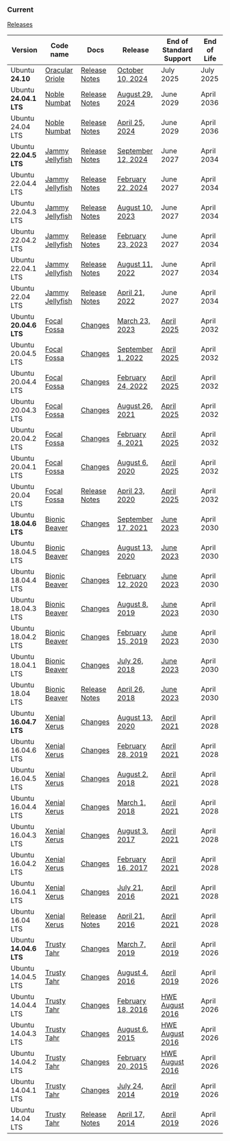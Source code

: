 ### Current
[Releases](https://wiki.ubuntu.com/Releases/)
















































































































| **Version**            | **Code name**                                             | **Docs**                                                     | **Release**                                                  | **End of Standard Support**                                  | **End of Life** |
| ---------------------- | --------------------------------------------------------- | ------------------------------------------------------------ | ------------------------------------------------------------ | ------------------------------------------------------------ | --------------- |
| Ubuntu **24.10**       | [Oracular Oriole](https://wiki.ubuntu.com/OracularOriole) | [Release Notes](https://discourse.ubuntu.com/t/oracular-oriole-release-notes/44878) | [October 10, 2024](https://lists.ubuntu.com/archives/ubuntu-announce/2024-October/000307.html) | July 2025                                                    | July 2025       |
| Ubuntu **24.04.1 LTS** | [Noble Numbat](https://wiki.ubuntu.com/NobleNumbat)       | [Release Notes](https://discourse.ubuntu.com/t/noble-numbat-release-notes/39890) | [August 29, 2024](https://lists.ubuntu.com/archives/ubuntu-announce/2024-August/000304.html) | June 2029                                                    | April 2036      |
| Ubuntu 24.04 LTS       | [Noble Numbat](https://wiki.ubuntu.com/NobleNumbat)       | [Release Notes](https://discourse.ubuntu.com/t/noble-numbat-release-notes/39890) | [April 25, 2024](https://lists.ubuntu.com/archives/ubuntu-announce/2024-April/000301.html) | June 2029                                                    | April 2036      |
| Ubuntu **22.04.5 LTS** | [Jammy Jellyfish](https://wiki.ubuntu.com/JammyJellyfish) | [Release Notes](https://discourse.ubuntu.com/t/jammy-jellyfish-release-notes/24668) | [September 12, 2024](https://lists.ubuntu.com/archives/ubuntu-announce/2024-September/000305.html) | June 2027                                                    | April 2034      |
| Ubuntu 22.04.4 LTS     | [Jammy Jellyfish](https://wiki.ubuntu.com/JammyJellyfish) | [Release Notes](https://discourse.ubuntu.com/t/jammy-jellyfish-release-notes/24668) | [February 22, 2024](https://lists.ubuntu.com/archives/ubuntu-announce/2024-February/000299.html) | June 2027                                                    | April 2034      |
| Ubuntu 22.04.3 LTS     | [Jammy Jellyfish](https://wiki.ubuntu.com/JammyJellyfish) | [Release Notes](https://discourse.ubuntu.com/t/jammy-jellyfish-release-notes/24668) | [August 10, 2023](https://lists.ubuntu.com/archives/ubuntu-announce/2023-August/000294.html) | June 2027                                                    | April 2034      |
| Ubuntu 22.04.2 LTS     | [Jammy Jellyfish](https://wiki.ubuntu.com/JammyJellyfish) | [Release Notes](https://discourse.ubuntu.com/t/jammy-jellyfish-release-notes/24668) | [February 23, 2023](https://lists.ubuntu.com/archives/ubuntu-announce/2023-February/000286.html) | June 2027                                                    | April 2034      |
| Ubuntu 22.04.1 LTS     | [Jammy Jellyfish](https://wiki.ubuntu.com/JammyJellyfish) | [Release Notes](https://discourse.ubuntu.com/t/jammy-jellyfish-release-notes/24668) | [August 11, 2022](https://lists.ubuntu.com/archives/ubuntu-announce/2022-August/000282.html) | June 2027                                                    | April 2034      |
| Ubuntu 22.04 LTS       | [Jammy Jellyfish](https://wiki.ubuntu.com/JammyJellyfish) | [Release Notes](https://wiki.ubuntu.com/JammyJellyfish/ReleaseNotes) | [April 21, 2022](https://lists.ubuntu.com/archives/ubuntu-announce/2022-April/000279.html) | June 2027                                                    | April 2034      |
| Ubuntu **20.04.6 LTS** | [Focal Fossa](https://wiki.ubuntu.com/FocalFossa)         | [Changes](https://wiki.ubuntu.com/FocalFossa/ReleaseNotes/ChangeSummary/20.04.6) | [March 23, 2023](https://lists.ubuntu.com/archives/ubuntu-announce/2023-March/000287.html) | [April 2025](https://lists.ubuntu.com/archives/ubuntu-announce/2020-April/000256.html) | April 2032      |
| Ubuntu 20.04.5 LTS     | [Focal Fossa](https://wiki.ubuntu.com/FocalFossa)         | [Changes](https://wiki.ubuntu.com/FocalFossa/ReleaseNotes/ChangeSummary/20.04.5) | [September 1, 2022](https://lists.ubuntu.com/archives/ubuntu-announce/2022-September/000283.html) | [April 2025](https://lists.ubuntu.com/archives/ubuntu-announce/2020-April/000256.html) | April 2032      |
| Ubuntu 20.04.4 LTS     | [Focal Fossa](https://wiki.ubuntu.com/FocalFossa)         | [Changes](https://wiki.ubuntu.com/FocalFossa/ReleaseNotes/ChangeSummary/20.04.4) | [February 24, 2022](https://lists.ubuntu.com/archives/ubuntu-announce/2022-February/000277.html) | [April 2025](https://lists.ubuntu.com/archives/ubuntu-announce/2020-April/000256.html) | April 2032      |
| Ubuntu 20.04.3 LTS     | [Focal Fossa](https://wiki.ubuntu.com/FocalFossa)         | [Changes](https://wiki.ubuntu.com/FocalFossa/ReleaseNotes/ChangeSummary/20.04.3) | [August 26, 2021](https://lists.ubuntu.com/archives/ubuntu-announce/2021-August/000271.html) | [April 2025](https://lists.ubuntu.com/archives/ubuntu-announce/2020-April/000256.html) | April 2032      |
| Ubuntu 20.04.2 LTS     | [Focal Fossa](https://wiki.ubuntu.com/FocalFossa)         | [Changes](https://wiki.ubuntu.com/FocalFossa/ReleaseNotes/ChangeSummary/20.04.2) | [February 4, 2021](https://lists.ubuntu.com/archives/ubuntu-announce/2021-February/000264.html) | [April 2025](https://lists.ubuntu.com/archives/ubuntu-announce/2020-April/000256.html) | April 2032      |
| Ubuntu 20.04.1 LTS     | [Focal Fossa](https://wiki.ubuntu.com/FocalFossa)         | [Changes](https://wiki.ubuntu.com/FocalFossa/ReleaseNotes/ChangeSummary/20.04.1) | [August 6, 2020](https://lists.ubuntu.com/archives/ubuntu-announce/2020-August/000259.html) | [April 2025](https://lists.ubuntu.com/archives/ubuntu-announce/2020-April/000256.html) | April 2032      |
| Ubuntu 20.04 LTS       | [Focal Fossa](https://wiki.ubuntu.com/FocalFossa)         | [Release Notes](https://wiki.ubuntu.com/FocalFossa/ReleaseNotes) | [April 23, 2020](https://lists.ubuntu.com/archives/ubuntu-announce/2020-April/000256.html) | [April 2025](https://lists.ubuntu.com/archives/ubuntu-announce/2020-April/000256.html) | April 2032      |
| Ubuntu **18.04.6 LTS** | [Bionic Beaver](https://wiki.ubuntu.com/BionicBeaver)     | [Changes](https://wiki.ubuntu.com/BionicBeaver/ReleaseNotes/ChangeSummary/18.04.5) | [September 17, 2021](https://lists.ubuntu.com/archives/ubuntu-announce/2021-September/000272.html) | [June 2023](https://ubuntu.com//blog/18-04-end-of-standard-support) | April 2030      |
| Ubuntu 18.04.5 LTS     | [Bionic Beaver](https://wiki.ubuntu.com/BionicBeaver)     | [Changes](https://wiki.ubuntu.com/BionicBeaver/ReleaseNotes/ChangeSummary/18.04.5) | [August 13, 2020](https://lists.ubuntu.com/archives/ubuntu-announce/2020-August/000260.html) | [June 2023](https://ubuntu.com//blog/18-04-end-of-standard-support) | April 2030      |
| Ubuntu 18.04.4 LTS     | [Bionic Beaver](https://wiki.ubuntu.com/BionicBeaver)     | [Changes](https://wiki.ubuntu.com/BionicBeaver/ReleaseNotes/ChangeSummary/18.04.4) | [February 12, 2020](https://lists.ubuntu.com/archives/ubuntu-announce/2020-February/000254.html) | [June 2023](https://ubuntu.com//blog/18-04-end-of-standard-support) | April 2030      |
| Ubuntu 18.04.3 LTS     | [Bionic Beaver](https://wiki.ubuntu.com/BionicBeaver)     | [Changes](https://wiki.ubuntu.com/BionicBeaver/ReleaseNotes/ChangeSummary/18.04.3) | [August 8, 2019](https://lists.ubuntu.com/archives/ubuntu-announce/2019-August/000248.html) | [June 2023](https://ubuntu.com//blog/18-04-end-of-standard-support) | April 2030      |
| Ubuntu 18.04.2 LTS     | [Bionic Beaver](https://wiki.ubuntu.com/BionicBeaver)     | [Changes](https://wiki.ubuntu.com/BionicBeaver/ReleaseNotes/ChangeSummary/18.04.2) | [February 15, 2019](https://lists.ubuntu.com/archives/ubuntu-announce/2019-February/000238.html) | [June 2023](https://ubuntu.com//blog/18-04-end-of-standard-support) | April 2030      |
| Ubuntu 18.04.1 LTS     | [Bionic Beaver](https://wiki.ubuntu.com/BionicBeaver)     | [Changes](https://wiki.ubuntu.com/BionicBeaver/ReleaseNotes/ChangeSummary/18.04.1) | [July 26, 2018](https://lists.ubuntu.com/archives/ubuntu-announce/2018-July/000234.html) | [June 2023](https://ubuntu.com//blog/18-04-end-of-standard-support) | April 2030      |
| Ubuntu 18.04 LTS       | [Bionic Beaver](https://wiki.ubuntu.com/BionicBeaver)     | [Release Notes](https://wiki.ubuntu.com/BionicBeaver/ReleaseNotes) | [April 26, 2018](https://lists.ubuntu.com/archives/ubuntu-announce/2018-April/000231.html) | [June 2023](https://ubuntu.com//blog/18-04-end-of-standard-support) | April 2030      |
| Ubuntu **16.04.7 LTS** | [Xenial Xerus](https://wiki.ubuntu.com/XenialXerus)       | [Changes](https://wiki.ubuntu.com/XenialXerus/ReleaseNotes/ChangeSummary/16.04.7) | [August 13, 2020](https://lists.ubuntu.com/archives/ubuntu-announce/2020-August/000261.html) | [April 2021](https://lists.ubuntu.com/archives/ubuntu-announce/2016-April/000207.html) | April 2028      |
| Ubuntu 16.04.6 LTS     | [Xenial Xerus](https://wiki.ubuntu.com/XenialXerus)       | [Changes](https://wiki.ubuntu.com/XenialXerus/ReleaseNotes/ChangeSummary/16.04.6) | [February 28, 2019](https://lists.ubuntu.com/archives/ubuntu-announce/2019-February/000239.html) | [April 2021](https://lists.ubuntu.com/archives/ubuntu-announce/2016-April/000207.html) | April 2028      |
| Ubuntu 16.04.5 LTS     | [Xenial Xerus](https://wiki.ubuntu.com/XenialXerus)       | [Changes](https://wiki.ubuntu.com/XenialXerus/ReleaseNotes/ChangeSummary/16.04.5) | [August 2, 2018](https://lists.ubuntu.com/archives/ubuntu-announce/2018-August/000235.html) | [April 2021](https://lists.ubuntu.com/archives/ubuntu-announce/2016-April/000207.html) | April 2028      |
| Ubuntu 16.04.4 LTS     | [Xenial Xerus](https://wiki.ubuntu.com/XenialXerus)       | [Changes](https://wiki.ubuntu.com/XenialXerus/ReleaseNotes/ChangeSummary/16.04.4) | [March 1, 2018](https://lists.ubuntu.com/archives/ubuntu-announce/2018-March/000229.html) | [April 2021](https://lists.ubuntu.com/archives/ubuntu-announce/2016-April/000207.html) | April 2028      |
| Ubuntu 16.04.3 LTS     | [Xenial Xerus](https://wiki.ubuntu.com/XenialXerus)       | [Changes](https://wiki.ubuntu.com/XenialXerus/ReleaseNotes/ChangeSummary/16.04.3) | [August 3, 2017](https://lists.ubuntu.com/archives/ubuntu-announce/2017-August/000224.html) | [April 2021](https://lists.ubuntu.com/archives/ubuntu-announce/2016-April/000207.html) | April 2028      |
| Ubuntu 16.04.2 LTS     | [Xenial Xerus](https://wiki.ubuntu.com/XenialXerus)       | [Changes](https://wiki.ubuntu.com/XenialXerus/ReleaseNotes/ChangeSummary/16.04.2) | [February 16, 2017](https://lists.ubuntu.com/archives/ubuntu-release/2017-February/004036.html) | [April 2021](https://lists.ubuntu.com/archives/ubuntu-announce/2016-April/000207.html) | April 2028      |
| Ubuntu 16.04.1 LTS     | [Xenial Xerus](https://wiki.ubuntu.com/XenialXerus)       | [Changes](https://wiki.ubuntu.com/XenialXerus/ReleaseNotes/ChangeSummary/16.04.1) | [July 21, 2016](https://lists.ubuntu.com/archives/ubuntu-announce/2016-July/000209.html) | [April 2021](https://lists.ubuntu.com/archives/ubuntu-announce/2016-April/000207.html) | April 2028      |
| Ubuntu 16.04 LTS       | [Xenial Xerus](https://wiki.ubuntu.com/XenialXerus)       | [Release Notes](https://wiki.ubuntu.com/XenialXerus/ReleaseNotes) | [April 21, 2016](https://lists.ubuntu.com/archives/ubuntu-announce/2016-April/000207.html) | [April 2021](https://lists.ubuntu.com/archives/ubuntu-announce/2016-April/000207.html) | April 2028      |
| Ubuntu **14.04.6 LTS** | [Trusty Tahr](https://wiki.ubuntu.com/TrustyTahr)         | [Changes](https://wiki.ubuntu.com/TrustyTahr/ReleaseNotes/ChangeSummary/14.04.6) | [March 7, 2019](https://lists.ubuntu.com/archives/ubuntu-announce/2019-March/000240.html) | [April 2019](https://lists.ubuntu.com/archives/ubuntu-announce/2014-April/000182.html) | April 2026      |
| Ubuntu 14.04.5 LTS     | [Trusty Tahr](https://wiki.ubuntu.com/TrustyTahr)         | [Changes](https://wiki.ubuntu.com/TrustyTahr/ReleaseNotes/ChangeSummary/14.04.5) | [August 4, 2016](https://lists.ubuntu.com/archives/ubuntu-announce/2016-August/000211.html) | [April 2019](https://lists.ubuntu.com/archives/ubuntu-announce/2014-April/000182.html) | April 2026      |
| Ubuntu 14.04.4 LTS     | [Trusty Tahr](https://wiki.ubuntu.com/TrustyTahr)         | [Changes](https://wiki.ubuntu.com/TrustyTahr/ReleaseNotes/ChangeSummary/14.04.4) | [February 18, 2016](https://lists.ubuntu.com/archives/ubuntu-announce/2016-February/000205.html) | [HWE August 2016](https://wiki.ubuntu.com/Kernel/LTSEnablementStack#Kernel.2BAC8-Support.A14.04.x_Ubuntu_Kernel_Support) | April 2026      |
| Ubuntu 14.04.3 LTS     | [Trusty Tahr](https://wiki.ubuntu.com/TrustyTahr)         | [Changes](https://wiki.ubuntu.com/TrustyTahr/ReleaseNotes/ChangeSummary/14.04.3) | [August 6, 2015](https://lists.ubuntu.com/archives/ubuntu-announce/2015-August/000200.html) | [HWE August 2016](https://wiki.ubuntu.com/Kernel/LTSEnablementStack#Kernel.2BAC8-Support.A14.04.x_Ubuntu_Kernel_Support) | April 2026      |
| Ubuntu 14.04.2 LTS     | [Trusty Tahr](https://wiki.ubuntu.com/TrustyTahr)         | [Changes](https://wiki.ubuntu.com/TrustyTahr/ReleaseNotes/ChangeSummary/14.04.2) | [February 20, 2015](https://lists.ubuntu.com/archives/ubuntu-announce/2015-February/000192.html) | [HWE August 2016](https://wiki.ubuntu.com/Kernel/LTSEnablementStack#Kernel.2BAC8-Support.A14.04.x_Ubuntu_Kernel_Support) | April 2026      |
| Ubuntu 14.04.1 LTS     | [Trusty Tahr](https://wiki.ubuntu.com/TrustyTahr)         | [Changes](https://wiki.ubuntu.com/TrustyTahr/ReleaseNotes/ChangeSummary/14.04.1) | [July 24, 2014](https://lists.ubuntu.com/archives/ubuntu-announce/2014-July/000188.html) | [April 2019](https://lists.ubuntu.com/archives/ubuntu-announce/2014-April/000182.html) | April 2026      |
| Ubuntu 14.04 LTS       | [Trusty Tahr](https://wiki.ubuntu.com/TrustyTahr)         | [Release Notes](https://wiki.ubuntu.com/TrustyTahr/ReleaseNotes) | [April 17, 2014](https://lists.ubuntu.com/archives/ubuntu-announce/2014-April/000182.html) | [April 2019](https://lists.ubuntu.com/archives/ubuntu-announce/2014-April/000182.html) | April 2026      |
